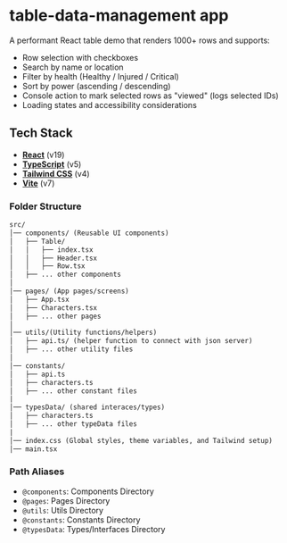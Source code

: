 # table-data-management app

A performant React table demo that renders 1000+ rows and supports:

- Row selection with checkboxes
- Search by name or location
- Filter by health (Healthy / Injured / Critical)
- Sort by power (ascending / descending)
- Console action to mark selected rows as "viewed" (logs selected IDs)
- Loading states and accessibility considerations

## **Tech Stack**

- **[React](https://react.dev/)** (v19)
- **[TypeScript](https://www.typescriptlang.org/)** (v5)
- **[Tailwind CSS](https://tailwindcss.com/)** (v4)
- **[Vite](https://vitejs.dev/)** (v7)

### Folder Structure

```graphql
src/
│── components/ (Reusable UI components)
│   ├── Table/
│   │   ├── index.tsx
│   │   ├── Header.tsx
│   │   ├── Row.tsx
│   ├── ... other components
│
│── pages/ (App pages/screens)
│   ├── App.tsx
│   ├── Characters.tsx
│   ├── ... other pages
│
│── utils/(Utility functions/helpers)
│   ├── api.ts/ (helper function to connect with json server)
│   ├── ... other utility files
│
│── constants/
│   ├── api.ts
│   ├── characters.ts
│   ├── ... other constant files
|
│── typesData/ (shared interaces/types)
│   ├── characters.ts
│   ├── ... other typeData files
|
│── index.css (Global styles, theme variables, and Tailwind setup)
│── main.tsx
```

### Path Aliases

- `@components`: Components Directory
- `@pages`: Pages Directory
- `@utils`: Utils Directory
- `@constants`: Constants Directory
- `@typesData`: Types/Interfaces Directory
